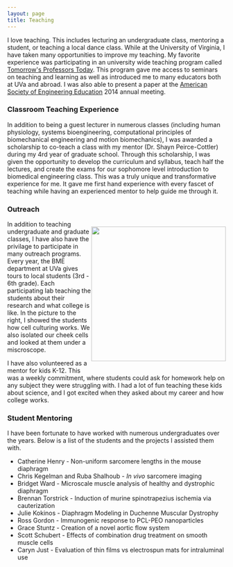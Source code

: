 ```yaml
---
layout: page
title: Teaching
---
```

I love teaching.
This includes lecturing an undergraduate class, mentoring a student, or teaching a local dance class.
While at the University of Virginia, I have taken many opportunities to improve my teaching.
My favorite experience was participating in an university wide teaching program called [Tomorrow's Professors Today](http://cte.virginia.edu/programs/tomorrows-professor-today/).
This program gave me access to seminars on teaching and learning as well as introduced me to many educators both at UVa and abroad.
I was also able to present a paper at the  [American Society of Engineering Education](https://www.asee.org/) 2014 annual meeting.

### Classroom Teaching Experience

In addition to being a guest lecturer in numerous classes (including human physiology, systems bioengineering, computational principles of biomechanical engineering and motion biomechanics),
I was awarded a scholarship to co-teach a class with my mentor (Dr. Shayn Peirce-Cottler) during my 4rd year of graduate school.
Through this scholarship, I was given the opportunity to develop the curriculum and syllabus, teach half the lectures, and create the exams for our sophomore level introduction to biomedical engineering class.
This was a truly unique and transformative experience for me. 
It gave me first hand experience with every fascet of teaching while having an experienced mentor to help guide me through it.

### Outreach

<p style="float: right;"><img class="margined" src="{{ site.baseurl }}images/Kyle_teaching.jpg" width="310px" ></p>
In addition to teaching undergraduate and graduate classes, I have also have the privilage to participate in many outreach programs.
Every year, the BME department at UVa gives tours to local students (3rd - 6th grade). 
Each participating lab teaching the students about their research and what college is like. 
In the picture to the right, I showed the students how cell culturing works.
We also isolated our cheek cells and looked at them under a miscroscope.


I have also volunteered as a mentor for kids K-12.
This was a weekly commitment, where students could ask for homework help on any subject they were struggling with.
I had a lot of fun teaching these kids about science, and I got excited when they asked about my career and how college works.

### Student Mentoring

I have been fortunate to have worked with numerous undergraduates over the years. 
Below is a list of the students and the projects I assisted them with.

- Catherine Henry - Non-uniform sarcomere lengths in the mouse diaphragm
- Chris Kegelman and Ruba Shalhoub - *In vivo* sarcomere imaging
- Bridget Ward - Microscale muscle analysis of healthy and dystrophic diaphragm
- Brennan Torstrick - Induction of murine spinotrapezius ischemia via cauterization
- Julie Kokinos - Diaphragm Modeling in Duchenne Muscular Dystrophy
- Ross Gordon - Immunogenic response to PCL-PEO nanoparticles
- Grace Stuntz - Creation of a novel aortic flow system
- Scott Schubert - Effects of combination drug treatment on smooth muscle cells
- Caryn Just - Evaluation of thin films vs electrospun mats for intraluminal use